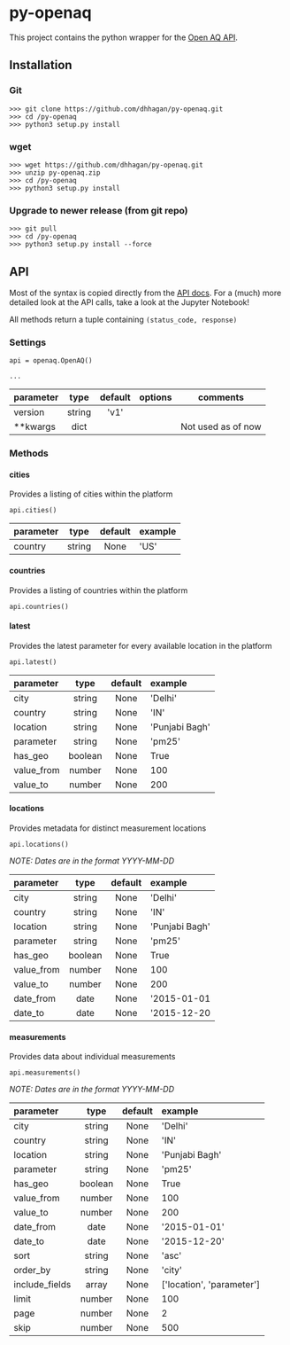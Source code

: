 # py-openaq
This project contains the python wrapper for the [Open AQ API](https://docs.openaq.org/).


## Installation

### Git
    >>> git clone https://github.com/dhhagan/py-openaq.git
    >>> cd /py-openaq
    >>> python3 setup.py install

### wget

    >>> wget https://github.com/dhhagan/py-openaq.git
    >>> unzip py-openaq.zip
    >>> cd /py-openaq
    >>> python3 setup.py install

### Upgrade to newer release (from git repo)

    >>> git pull
    >>> cd /py-openaq
    >>> python3 setup.py install --force

## API

Most of the syntax is copied directly from the [API docs](https://docs.openaq.org/).
For a (much) more detailed look at the API calls, take a look at the Jupyter Notebook!

All methods return a tuple containing `(status_code, response)`

### Settings

    api = openaq.OpenAQ()

    ...
    
| parameter | type | default | options | comments |
|:----------|:----:|:-------:|:--------|:--------:|
| version | string | 'v1' || |
| **kwargs | dict | | | Not used as of now |

### Methods

#### cities

Provides a listing of cities within the platform

    api.cities()
    
| parameter | type | default | example |
|:----------|:----:|:-------:|:--------|
| country | string | None | 'US' |

#### countries

Provides a listing of countries within the platform

    api.countries()
    
#### latest

Provides the latest parameter for every available location in the platform

    api.latest()
    
| parameter | type | default | example |
|:----------|:----:|:-------:|:--------|
| city | string | None | 'Delhi' |
| country | string | None | 'IN' |
| location | string | None | 'Punjabi Bagh' |
| parameter | string | None | 'pm25' |
| has_geo | boolean | None | True |
| value_from | number | None | 100 |
| value_to | number | None | 200 |

#### locations

Provides metadata for distinct measurement locations

    api.locations()
    
*NOTE: Dates are in the format YYYY-MM-DD*
    
| parameter | type | default | example |
|:----------|:----:|:-------:|:--------|
| city | string | None | 'Delhi' |
| country | string | None | 'IN' |
| location | string | None | 'Punjabi Bagh' |
| parameter | string | None | 'pm25' |
| has_geo | boolean | None | True |
| value_from | number | None | 100 |
| value_to | number | None | 200 |
| date_from | date | None | '2015-01-01 |
| date_to | date | None | '2015-12-20 |

#### measurements

Provides data about individual measurements

    api.measurements()
    
*NOTE: Dates are in the format YYYY-MM-DD*
    
| parameter | type | default | example |
|:----------|:----:|:-------:|:--------|
| city | string | None | 'Delhi' |
| country | string | None | 'IN' |
| location | string | None | 'Punjabi Bagh' |
| parameter | string | None | 'pm25' |
| has_geo | boolean | None | True |
| value_from | number | None | 100 |
| value_to | number | None | 200 |
| date_from | date | None | '2015-01-01' |
| date_to | date | None | '2015-12-20' |
| sort | string | None | 'asc' |
| order_by | string | None | 'city' |
| include_fields | array | None | ['location', 'parameter'] |
| limit | number | None | 100 |
| page | number | None | 2 |
| skip | number | None | 500 |
